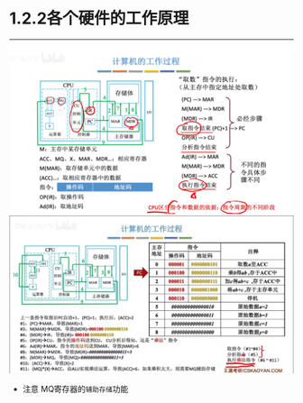 # 1.2.2各个硬件的工作原理

---

![](assets/Pasted%20image%2020250307163608.png)![](assets/c4e2c107763907ac20e23baf85a3a964.jpg)
- 注意 MQ寄存器的`辅助存储`功能